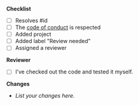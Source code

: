 **Checklist**

- [ ] Resolves #id
- [ ] The [code of conduct](../blob/master/.github/CODE_OF_CONDUCT.md) is respected
- [ ] Added project
- [ ] Added label "Review needed"
- [ ] Assigned a reviewer

**Reviewer**

- [ ] I've checked out the code and tested it myself.

**Changes**

- _List your changes here._
